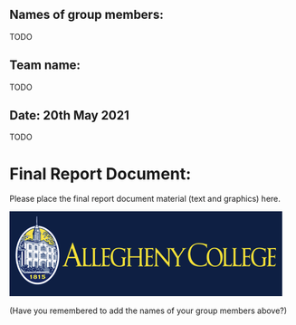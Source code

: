 ## Names of group members:
TODO

## Team name:
TODO

## Date: 20th May 2021
TODO

# Final Report Document:

Please place the final report document material (text and graphics) here.

![Logo](graphics/allegheny.png)

(Have you remembered to add the names of your group members above?)
